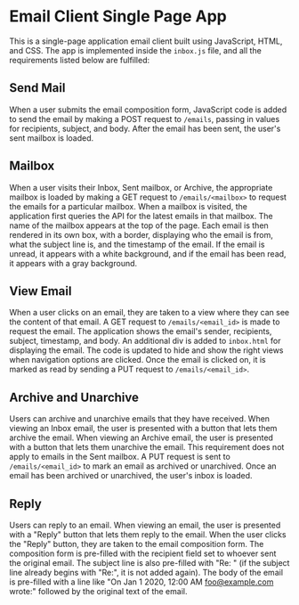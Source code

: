 # Email Client Single Page App

This is a single-page application email client built using JavaScript, HTML, and CSS. The app is implemented inside the `inbox.js` file, and all the requirements listed below are fulfilled:

## Send Mail

When a user submits the email composition form, JavaScript code is added to send the email by making a POST request to `/emails`, passing in values for recipients, subject, and body. After the email has been sent, the user's sent mailbox is loaded.

## Mailbox

When a user visits their Inbox, Sent mailbox, or Archive, the appropriate mailbox is loaded by making a GET request to `/emails/<mailbox>` to request the emails for a particular mailbox. When a mailbox is visited, the application first queries the API for the latest emails in that mailbox. The name of the mailbox appears at the top of the page. Each email is then rendered in its own box, with a border, displaying who the email is from, what the subject line is, and the timestamp of the email. If the email is unread, it appears with a white background, and if the email has been read, it appears with a gray background.

## View Email

When a user clicks on an email, they are taken to a view where they can see the content of that email. A GET request to `/emails/<email_id>` is made to request the email. The application shows the email's sender, recipients, subject, timestamp, and body. An additional div is added to `inbox.html` for displaying the email. The code is updated to hide and show the right views when navigation options are clicked. Once the email is clicked on, it is marked as read by sending a PUT request to `/emails/<email_id>`.

## Archive and Unarchive

Users can archive and unarchive emails that they have received. When viewing an Inbox email, the user is presented with a button that lets them archive the email. When viewing an Archive email, the user is presented with a button that lets them unarchive the email. This requirement does not apply to emails in the Sent mailbox. A PUT request is sent to `/emails/<email_id>` to mark an email as archived or unarchived. Once an email has been archived or unarchived, the user's inbox is loaded.

## Reply

Users can reply to an email. When viewing an email, the user is presented with a "Reply" button that lets them reply to the email. When the user clicks the "Reply" button, they are taken to the email composition form. The composition form is pre-filled with the recipient field set to whoever sent the original email. The subject line is also pre-filled with "Re: " (if the subject line already begins with "Re:", it is not added again). The body of the email is pre-filled with a line like "On Jan 1 2020, 12:00 AM foo@example.com wrote:" followed by the original text of the email.
